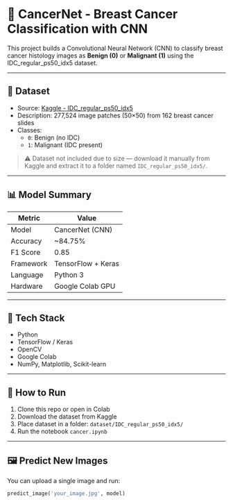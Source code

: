 # 🧠 CancerNet - Breast Cancer Classification with CNN

This project builds a Convolutional Neural Network (CNN) to classify breast cancer histology images as **Benign (0)** or **Malignant (1)** using the IDC_regular_ps50_idx5 dataset.

---

## 📂 Dataset

- Source: [Kaggle - IDC_regular_ps50_idx5](https://www.kaggle.com/datasets/paultimothymooney/breast-histopathology-images)
- Description: 277,524 image patches (50×50) from 162 breast cancer slides
- Classes:
  - `0`: Benign (no IDC)
  - `1`: Malignant (IDC present)

> ⚠️ Dataset not included due to size — download it manually from Kaggle and extract it to a folder named `IDC_regular_ps50_idx5/`.

---

## 📊 Model Summary

| Metric     | Value     |
|------------|-----------|
| Model      | CancerNet (CNN) |
| Accuracy   | ~84.75%   |
| F1 Score   | 0.85      |
| Framework  | TensorFlow + Keras |
| Language   | Python 3  |
| Hardware   | Google Colab GPU |

---

## 🔬 Tech Stack

- Python
- TensorFlow / Keras
- OpenCV
- Google Colab
- NumPy, Matplotlib, Scikit-learn

---

## 🚀 How to Run

1. Clone this repo or open in Colab
2. Download the dataset from Kaggle
3. Place dataset in a folder: `dataset/IDC_regular_ps50_idx5/`
4. Run the notebook `cancer.ipynb`

---

## 🖼️ Predict New Images

You can upload a single image and run:

```python
predict_image('your_image.jpg', model)
